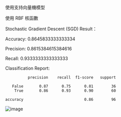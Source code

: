 使用支持向量機模型

使用 RBF 核函數

Stochastic Gradient Descent (SGD)
Result：

Accuracy: 0.8645833333333334

Precision: 0.8615384615384616

Recall: 0.9333333333333333

Classification Report:

              precision    recall  f1-score   support

       False       0.87      0.75      0.81        36
        True       0.86      0.93      0.90        60

    accuracy                           0.86        96

![image](https://github.com/chris020589/Pytorch_SVM/assets/111472484/d771de5c-f9bb-440e-8cec-a4c4def87d7b)
